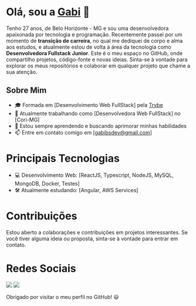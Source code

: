 # Olá, sou a [Gabi](https://www.linkedin.com/in/gabibsgabibs/) 👋

Tenho 27 anos, de Belo Horizonte - MG e sou uma desenvolvedora apaixonada por tecnologia e programação. Recentemente passei por um momento de **transição de carreira**, no qual me dediquei de corpo e alma aos estudos, e atualmente estou de volta à área da tecnologia como **Desenvolvedora Fullstack Junior**. Este é o meu espaço no GitHub, onde compartilho projetos, código-fonte e novas ideias. Sinta-se à vontade para explorar os meus repositórios e colaborar em qualquer projeto que chame a sua atenção.

## Sobre Mim
- 🎓 Formada em [Desenvolvimento Web FullStack] pela [Trybe](https://www.betrybe.com/)
- 💼 Atualmente trabalhando como [Desenvolvedora Web FullStack] no [Cori-MG]
- 🌱 Estou sempre aprendendo e buscando aprimorar minhas habilidades
- 📫 Entre em contato comigo em [gabibsdev@gmail.com]

# Principais Tecnologias
- 💻 Desenvolvimento Web: [ReactJS, Typescript, NodeJS, MySQL, MongoDB, Docker, Testes]
- 🛠️ Atualmente estudando: [Angular, AWS Services]

# Contribuições
Estou aberto a colaborações e contribuições em projetos interessantes. Se você tiver alguma ideia ou proposta, sinta-se à vontade para entrar em contato.

# Redes Sociais
  <a href="https://www.linkedin.com/in/gabibsgabibs/" target="_blank"><img src="https://img.shields.io/badge/-LinkedIn-%230077B5?style=for-the-badge&logo=linkedin&logoColor=white" target="_blank"></a> 
  <a href="https://instagram.com/gabibsgabibs/" target="_blank"><img src="https://img.shields.io/badge/-Instagram-%23E4405F?style=for-the-badge&logo=instagram&logoColor=white" target="_blank"></a> 

Obrigado por visitar o meu perfil no GitHub! 😃
